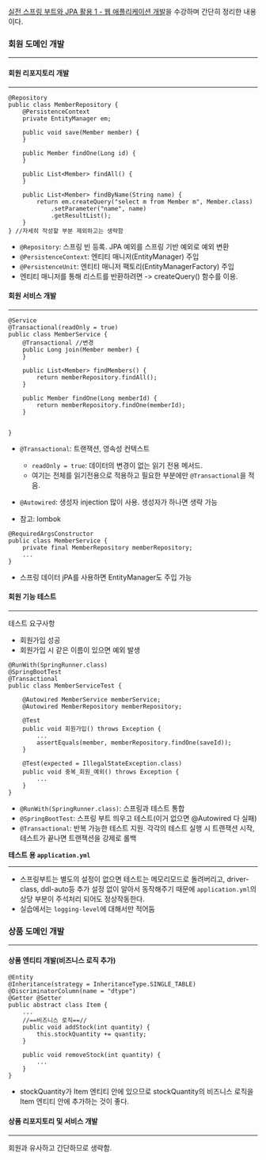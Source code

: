 [실전 스프링 부트와 JPA 활용 1 - 웹 애플리케이션 개발](https://www.inflearn.com/course/%EC%8A%A4%ED%94%84%EB%A7%81%EB%B6%80%ED%8A%B8-JPA-%ED%99%9C%EC%9A%A9-1)을 수강하며 간단히 정리한 내용이다.

### 회원 도메인 개발
***
#### 회원 리포지토리 개발
***
```
@Repository
public class MemberRepository {
    @PersistenceContext
    private EntityManager em;
    
    public void save(Member member) {
    }
    
    public Member findOne(Long id) {
    }
    
    public List<Member> findAll() {
    }
    
    public List<Member> findByName(String name) {
        return em.createQuery("select m from Member m", Member.class)
            .setParameter("name", name)
            .getResultList();
    }
} //자세히 작성할 부분 제외하고는 생략함
```
- ```@Repository```: 스프링 빈 등록. JPA 예외를 스프링 기반 예외로 예외 변환
- ```@PersistenceContext```: 엔티티 매니저(EntityManager) 주입
- ```@PersistenceUnit```: 엔티티 매니저 팩토리(EntityManagerFactory) 주입
- 엔티티 매니저를 통해 리스트를 반환하려면 -> createQuery() 함수를 이용.

#### 회원 서비스 개발
***
```
@Service
@Transactional(readOnly = true)
public class MemberService {
    @Transactional //변경
    public Long join(Member member) {
    }
    
    public List<Member> findMembers() {
        return memberRepository.findAll();
    }
    
    public Member findOne(Long memberId) {
        return memberRepository.findOne(memberId);
    }
    
    
}
```
- ```@Transactional```: 트랜잭션, 영속성 컨텍스트
    * ```readOnly = true```: 데이터의 변경이 없는 읽기 전용 메서드.
    * 여기는 전체를 읽기전용으로 적용하고 필요한 부분에만 ```@Transactional```을 적음.
- ```@Autowired```: 생성자 injection 많이 사용. 생성자가 하나면 생략 가능

- 참고: lombok
```
@RequiredArgsConstructor
public class MemberService {
    private final MemberRepository memberRepository;
    ...
}
```
* 스프링 데이터 jPA를 사용하면 EntityManager도 주입 가능

#### 회원 기능 테스트
***
테스트 요구사항
- 회원가입 성공
- 회원가입 시 같은 이름이 있으면 예외 발생

```
@RunWith(SpringRunner.class)
@SpringBootTest
@Transactional
public class MemberServiceTest {

    @Autowired MemberService memberService;
    @Autowired MemberRepository memberRepository;
    
    @Test
    public void 회원가입() throws Exception {
        ...
        assertEquals(member, memberRepository.findOne(saveId));
    }
    
    @Test(expected = IllegalStateException.class)
    public void 중복_회원_예외() throws Exception {
        ...
    }
}
```
- ```@RunWith(SpringRunner.class)```: 스프링과 테스트 통합
- ```@SpringBootTest```: 스프링 부트 띄우고 테스트(이거 없으면 @Autowired 다 실패)
- ```@Transactional```: 반복 가능한 테스트 지원. 각각의 테스트 실행 시 트랜잭션 시작, 테스트가 끝나면 트랜잭션을 강제로 롤백

**테스트 용 ```application.yml```**
***
- 스프링부트는 별도의 설정이 없으면 테스트는 메모리모드로 돌려버리고, driver-class, ddl-auto등 추가 설정 없이 알아서 동작해주기 때문에 ```application.yml```의 상당 부분이 주석처리 되어도 정상작동한다.
- 실습에서는 ```logging-level```에 대해서만 적어둠


### 상품 도메인 개발
***
#### 상품 엔티티 개발(비즈니스 로직 추가)
```
@Entity
@Inheritance(strategy = InheritanceType.SINGLE_TABLE)
@DiscriminatorColumn(name = "dtype")
@Getter @Setter
public abstract class Item {
    ...
    //==비즈니스 로직==//
    public void addStock(int quantity) {
        this.stockQuantity += quantity;
    }
    
    public void removeStock(int quantity) {
        ...
    }
}
```
- stockQuantity가 Item 엔티티 안에 있으므로 stockQuantity의 비즈니스 로직을 Item 엔티티 안에 추가하는 것이 좋다.

#### 상품 리포지토리 및 서비스 개발
***
회원과 유사하고 간단하므로 생략함.